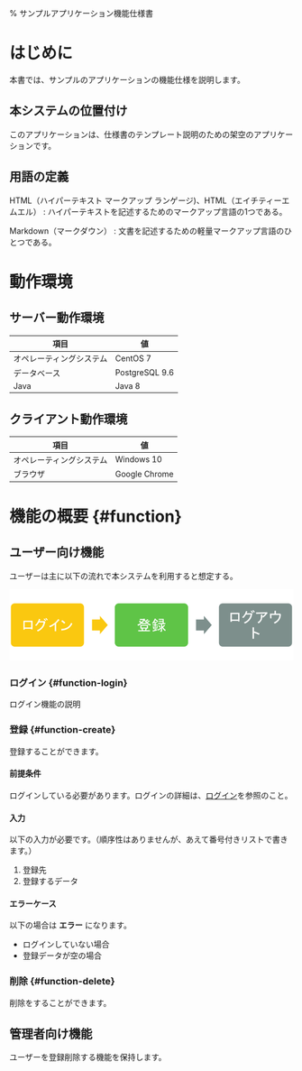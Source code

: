 % サンプルアプリケーション機能仕様書

# はじめに

本書では、サンプルのアプリケーションの機能仕様を説明します。

## 本システムの位置付け

このアプリケーションは、仕様書のテンプレート説明のための架空のアプリケーションです。

## 用語の定義

HTML（ハイパーテキスト マークアップ ランゲージ)、HTML（エイチティーエムエル）
  : ハイパーテキストを記述するためのマークアップ言語の1つである。

Markdown（マークダウン）
  : 文書を記述するための軽量マークアップ言語のひとつである。

# 動作環境

## サーバー動作環境

項目           | 値
------------ | --------------
オペレーティングシステム | CentOS 7
データベース       | PostgreSQL 9.6
Java         | Java 8

## クライアント動作環境
項目           | 値
------------ | --------------
オペレーティングシステム | Windows 10
ブラウザ       | Google Chrome


# 機能の概要 {#function}

## ユーザー向け機能

ユーザーは主に以下の流れで本システムを利用すると想定する。

![利用の流れ](img/test.png)


### ログイン {#function-login}

ログイン機能の説明

### 登録 {#function-create}

登録することができます。

#### 前提条件

ログインしている必要があります。ログインの詳細は、[ログイン](#function-login)を参照のこと。

#### 入力

以下の入力が必要です。（順序性はありませんが、あえて番号付きリストで書きます。）

1. 登録先
2. 登録するデータ

#### エラーケース

以下の場合は **エラー** になります。

- ログインしていない場合
- 登録データが空の場合

### 削除 {#function-delete}

削除をすることができます。

## 管理者向け機能

ユーザーを登録削除する機能を保持します。
